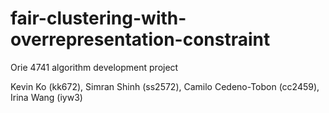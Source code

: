 # fair-clustering-with-overrepresentation-constraint
Orie 4741 algorithm development project

Kevin Ko (kk672), 
Simran Shinh (ss2572), 
Camilo Cedeno-Tobon (cc2459), 
Irina Wang (iyw3)
